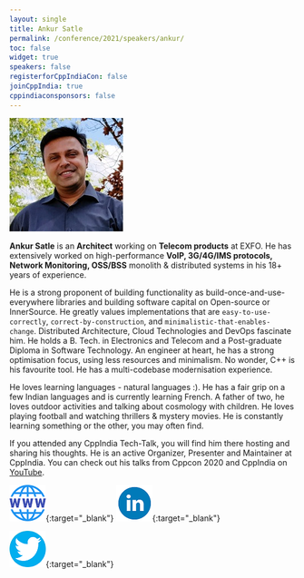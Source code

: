 ```yaml
---
layout: single
title: Ankur Satle
permalink: /conference/2021/speakers/ankur/
toc: false
widget: true
speakers: false
registerforCppIndiaCon: false
joinCppIndia: true
cppindiaconsponsors: false
---
```


![Ankur Satle](/conference/2021/graphics/ankur.jpg "Ankur Satle")

**Ankur Satle** is an **Architect** working on **Telecom products** at EXFO. He has extensively worked on high-performance **VoIP, 3G/4G/IMS protocols, Network Monitoring, OSS/BSS** monolith & distributed systems in his 18+ years of experience. 

He is a strong proponent of building functionality as build-once-and-use-everywhere libraries and building software capital on Open-source or InnerSource. He greatly values implementations that are `easy-to-use-correctly`, `correct-by-construction`, and `minimalistic-that-enables-change`. Distributed Architecture, Cloud Technologies and DevOps fascinate him. He holds a B. Tech. in Electronics and Telecom and a Post-graduate Diploma in Software Technology. An engineer at heart, he has a strong optimisation focus, using less resources and minimalism. No wonder, C++ is his favourite tool. He has a multi-codebase modernisation experience. 

He loves learning languages - natural languages :). He has a fair grip on a few Indian languages and is currently learning French. A father of two, he loves outdoor activities and talking about cosmology with children. He loves playing football and watching thrillers & mystery movies. He is constantly learning something or the other, you may often find. 

If you attended any CppIndia Tech-Talk, you will find him there hosting and sharing his thoughts. He is an active Organizer, Presenter and Maintainer at CppIndia. You can check out his talks from Cppcon 2020 and CppIndia on [YouTube](https://www.youtube.com/results?search_query=ankur+satle).

[![Ankur Satle](/assets/images/www.png "Ankur Satle")](https://ankursatle.wordpress.com/){:target="_blank"}
[![Ankur Satle](/assets/images/linkedin.png "Ankur Satle")](https://www.linkedin.com/in/ankursatle/){:target="_blank"}
<!--[![Ankur Satle](https://github.githubassets.com/images/modules/logos_page/GitHub-Mark.png "Ankur Satle")](https://github.com/sankurm){:target="_blank"}-->
<!--[![Ankur Satle](YouTube.png "Ankur Satle")](https://www.youtube.com/results?search_query=ankur+satle){:target="_blank"}-->
[![Ankur Satle](/assets/images/twitter.png "Ankur Satle")](https://twitter.com/AnkurSatle){:target="_blank"}
